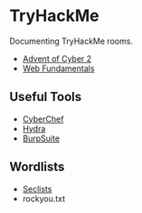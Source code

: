 # TryHackMe
Documenting TryHackMe rooms.

- [Advent of Cyber 2](Advent%20of%20Cyber%202)
- [Web Fundamentals](WebFundamentals.md)
## Useful Tools
- [CyberChef](https://gchq.github.io/CyberChef/)
- [Hydra](https://tools.kali.org/password-attacks/hydra)
- [BurpSuite](https://portswigger.net/burp)


## Wordlists
- [Seclists](https://github.com/danielmiessler/SecLists)
- rockyou.txt
